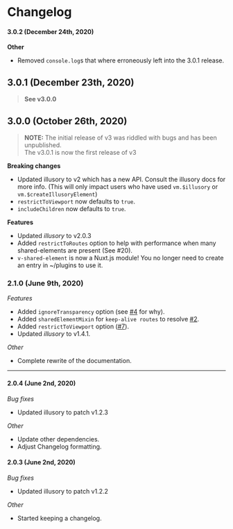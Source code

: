 # Changelog

#### 3.0.2 (December 24th, 2020)

**Other**
- Removed `console.log`s that where erroneously left into the 3.0.1 release.

## 3.0.1  (December 23th, 2020)

> **See v3.0.0**

## 3.0.0 (October 26th, 2020)

> **NOTE:** The initial release of v3 was riddled with bugs and has been unpublished.  
> The v3.0.1 is now the first release of v3

**Breaking changes**
- Updated illusory to v2 which has a new API. Consult the illusory docs for more info. (This will only impact users who have used `vm.$illusory` or `vm.$createIllusoryElement`)
- `restrictToViewport` now defaults to `true`.
- `includeChildren` now defaults to `true`.

**Features**
- Updated *illusory* to v2.0.3
- Added `restrictToRoutes` option to help with performance when many shared-elements are present (See #20).
- `v-shared-element` is now a Nuxt.js module! You no longer need to create an entry in ~/plugins to use it.


### 2.1.0 (June 9th, 2020)

*Features*
- Added `ignoreTransparency` option (see [#4](https://github.com/justintaddei/v-shared-element/issues/4) for why).
- Added `sharedElementMixin` for `keep-alive routes` to resolve [#2](https://github.com/justintaddei/v-shared-element/issues/2).
- Added `restrictToViewport` option ([#7](https://github.com/justintaddei/v-shared-element/issues/7)).
- Updated *illusory* to v1.4.1.
  
*Other*
- Complete rewrite of the documentation.

---

#### 2.0.4 (June 2nd, 2020)

*Bug fixes*
- Updated illusory to patch v1.2.3

*Other*
- Update other dependencies.
- Adjust Changelog formatting.

#### 2.0.3 (June 2nd, 2020)

*Bug fixes*
- Updated illusory to patch v1.2.2  

*Other*
- Started keeping a changelog. 
